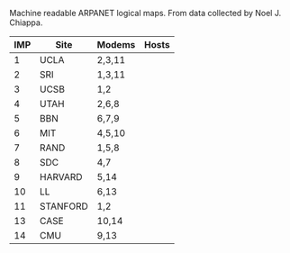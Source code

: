 Machine readable ARPANET logical maps.  From data collected by Noel
J. Chiappa.

| IMP | Site      | Modems   | Hosts |
| --- | --------- | -------- | ----- |
|   1 | UCLA      | 2,3,11   |       |
|   2 | SRI       | 1,3,11   |       |
|   3 | UCSB      | 1,2      |       |
|   4 | UTAH      | 2,6,8    |       |
|   5 | BBN       | 6,7,9    |       |
|   6 | MIT       | 4,5,10   |       |
|   7 | RAND      | 1,5,8    |       |
|   8 | SDC       | 4,7      |       |
|   9 | HARVARD   | 5,14     |       |
|  10 | LL        | 6,13     |       |
|  11 | STANFORD  | 1,2      |       |
|  13 | CASE      | 10,14    |       |
|  14 | CMU       | 9,13     |       |
